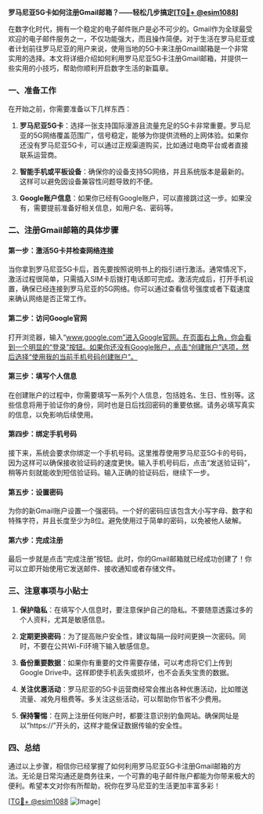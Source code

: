 **罗马尼亚5G卡如何注册Gmail邮箱？——轻松几步搞定[[TG💪+ @esim1088](https://t.me/s/esim1088)]**

在数字化时代，拥有一个稳定的电子邮件账户是必不可少的。Gmail作为全球最受欢迎的电子邮件服务之一，不仅功能强大，而且操作简便。对于生活在罗马尼亚或者计划前往罗马尼亚的用户来说，使用当地的5G卡来注册Gmail邮箱是一个非常实用的选择。本文将详细介绍如何利用罗马尼亚5G卡注册Gmail邮箱，并提供一些实用的小技巧，帮助你顺利开启数字生活的新篇章。

### 一、准备工作

在开始之前，你需要准备以下几样东西：

1. **罗马尼亚5G卡**：选择一张支持国际漫游且流量充足的5G卡非常重要。罗马尼亚的5G网络覆盖范围广，信号稳定，能够为你提供流畅的上网体验。如果你还没有罗马尼亚5G卡，可以通过正规渠道购买，比如通过电商平台或者直接联系运营商。
   
2. **智能手机或平板设备**：确保你的设备支持5G网络，并且系统版本是最新的。这样可以避免因设备兼容性问题导致的不便。

3. **Google账户信息**：如果你已经有Google账户，可以直接跳过这一步。如果没有，需要提前准备好相关信息，如用户名、密码等。

### 二、注册Gmail邮箱的具体步骤

#### 第一步：激活5G卡并检查网络连接

当你拿到罗马尼亚5G卡后，首先要按照说明书上的指引进行激活。通常情况下，激活过程很简单，只需插入SIM卡后拨打电话即可完成。激活完成后，打开手机设置，确保已经连接到罗马尼亚的5G网络。你可以通过查看信号强度或者下载速度来确认网络是否正常工作。

#### 第二步：访问Google官网

打开浏览器，输入“www.google.com”进入Google官网。在页面右上角，你会看到一个明显的“登录”按钮。如果你还没有Google账户，点击“创建账户”选项，然后选择“使用我的当前手机号码创建账户”。

#### 第三步：填写个人信息

在创建账户的过程中，你需要填写一系列个人信息，包括姓名、生日、性别等。这些信息将用于验证你的身份，同时也是日后找回密码的重要依据。请务必填写真实的信息，以免影响后续使用。

#### 第四步：绑定手机号码

接下来，系统会要求你绑定一个手机号码。这里推荐使用罗马尼亚5G卡的号码，因为这样可以确保接收验证码的速度更快。输入手机号码后，点击“发送验证码”，稍等片刻就能收到短信验证码。输入正确的验证码后，继续下一步。

#### 第五步：设置密码

为你的新Gmail账户设置一个强密码。一个好的密码应该包含大小写字母、数字和特殊字符，并且长度至少为8位。避免使用过于简单的密码，以免被他人破解。

#### 第六步：完成注册

最后一步就是点击“完成注册”按钮。此时，你的Gmail邮箱就已经成功创建了！你可以立即开始使用它发送邮件、接收通知或者存储文件。

### 三、注意事项与小贴士

1. **保护隐私**：在填写个人信息时，要注意保护自己的隐私。不要随意透露过多的个人资料，尤其是敏感信息。

2. **定期更换密码**：为了提高账户安全性，建议每隔一段时间更换一次密码。同时，不要在公共Wi-Fi环境下输入敏感信息。

3. **备份重要数据**：如果你有重要的文件需要存储，可以考虑将它们上传到Google Drive中。这样即使手机丢失或损坏，也不会丢失宝贵的数据。

4. **关注优惠活动**：罗马尼亚的5G卡运营商经常会推出各种优惠活动，比如赠送流量、减免月租费等。多关注这些活动，可以帮助你节省不少费用。

5. **保持警惕**：在网上注册任何账户时，都要注意识别钓鱼网站。确保网址是以“https://”开头的，这样才能保证数据传输的安全性。

### 四、总结

通过以上步骤，相信你已经掌握了如何利用罗马尼亚5G卡注册Gmail邮箱的方法。无论是日常沟通还是商务往来，一个可靠的电子邮件账户都能为你带来极大的便利。希望本文对你有所帮助，祝你在罗马尼亚的生活更加丰富多彩！

[[TG💪+ @esim1088](https://t.me/s/esim1088) ![Image](https://i.postimg.cc/4NQfJmqS/Snipaste-2025-05-13-00-14-12.png)]